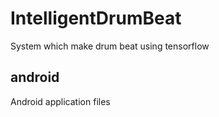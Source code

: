 # IntelligentDrumBeat
System which make drum beat using tensorflow

## android
Android application files
